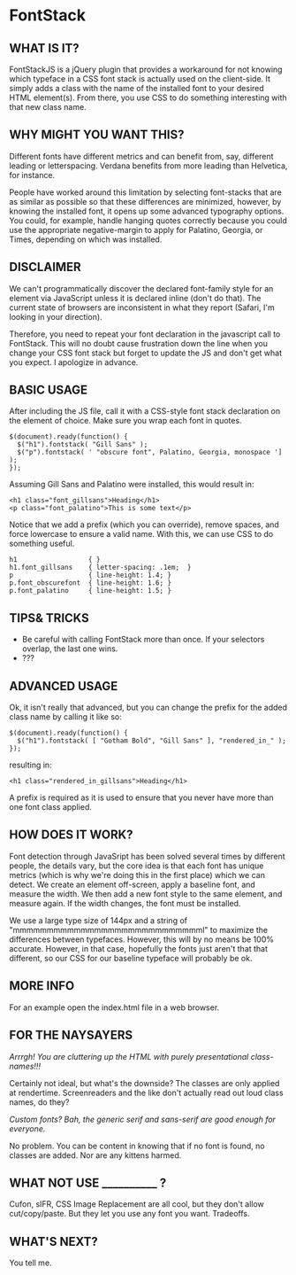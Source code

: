 FontStack
=========

WHAT IS IT?
-----------

FontStackJS is a jQuery plugin that provides a workaround for not knowing which typeface in a CSS font stack is actually used on the client-side. It simply adds a class with the name of the installed font to your desired HTML element(s). From there, you use CSS to do something interesting with that new class name.


WHY MIGHT YOU WANT THIS?
------------------------

Different fonts have different metrics and can benefit from, say, different leading or letterspacing. Verdana benefits from more leading than Helvetica, for instance.

People have worked around this limitation by selecting font-stacks that are as similar as possible so that these differences are minimized, however, by knowing the installed font, it opens up some advanced typography options. You could, for example, handle hanging quotes correctly because you could use the appropriate negative-margin to apply for Palatino, Georgia, or Times, depending on which was installed.


DISCLAIMER
----------

We can't programmatically discover the declared font-family style for an element via JavaScript unless it is declared inline (don't do that). The current state of browsers are inconsistent in what they report (Safari, I'm looking in your direction).

Therefore, you need to repeat your font declaration in the javascript call to FontStack. This will no doubt cause frustration down the line when you change your CSS font stack but forget to update the JS and don't get what you expect. I apologize in advance.


BASIC USAGE
-----------

After including the JS file, call it with a CSS-style font stack declaration on the element of choice. Make sure you wrap each font in quotes.

    $(document).ready(function() {
      $("h1").fontstack( "Gill Sans" );
      $("p").fontstack( ' "obscure font", Palatino, Georgia, monospace '] );
    });

Assuming Gill Sans and Palatino were installed, this would result in:

    <h1 class="font_gillsans">Heading</h1>
    <p class="font_palatino">This is some text</p>

Notice that we add a prefix (which you can override), remove spaces, and force lowercase to ensure a valid name. With this, we can use CSS to do something useful.

    h1                  { }
    h1.font_gillsans    { letter-spacing: .1em;  }
    p                   { line-height: 1.4; }
    p.font_obscurefont  { line-height: 1.6; }
    p.font_palatino     { line-height: 1.5; }


TIPS& TRICKS
------------

*  Be careful with calling FontStack more than once. If your selectors overlap, the last one wins.
*  ???


ADVANCED USAGE
--------------

Ok, it isn't really that advanced, but you can change the prefix for the added class name by calling it like so:

    $(document).ready(function() {
      $("h1").fontstack( [ "Gotham Bold", "Gill Sans" ], "rendered_in_" );
    });

resulting in:

    <h1 class="rendered_in_gillsans">Heading</h1>

A prefix is required as it is used to ensure that you never have more than one font class applied.


HOW DOES IT WORK?
-----------------

Font detection through JavaSript has been solved several times by different people, the details vary, but the core idea is that each font has unique metrics (which is why we're doing this in the first place) which we can detect. We create an element off-screen, apply a baseline font, and measure the width. We then add a new font style to the same element, and measure again. If the width changes, the font must be installed.

We use a large type size of 144px and a string of "mmmmmmmmmmmmmmmmmmmmmmmmmmmml" to maximize the differences between typefaces. However, this will by no means be 100% accurate. However, in that case, hopefully the fonts just aren't that that different, so our CSS for our baseline typeface will probably be ok.


MORE INFO
---------
For an example open the index.html file in a web browser.


FOR THE NAYSAYERS
-----------------

*Arrrgh! You are cluttering up the HTML with purely presentational class-names!!!*

Certainly not ideal, but what's the downside? The classes are only applied at rendertime. Screenreaders and the like don't actually read out loud class names, do they?

*Custom fonts? Bah, the generic serif and sans-serif are good enough for everyone.*

No problem. You can be content in knowing that if no font is found, no classes are added. Nor are any kittens harmed. 


WHAT NOT USE __________ ?
-------------------------

Cufon, sIFR, CSS Image Replacement are all cool, but they don't allow cut/copy/paste. But they let you use any font you want. Tradeoffs.


WHAT'S NEXT?
------------
You tell me.